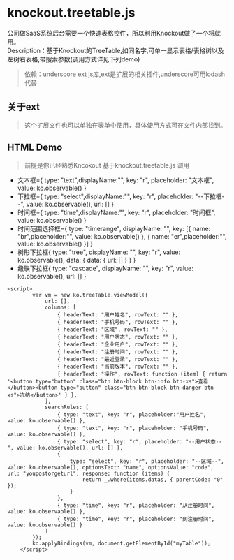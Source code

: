 # knockout.treetable.js
公司做SaaS系统后台需要一个快速表格控件，所以利用Knockout做了一个将就用。<br>
Description：基于Knockout的TreeTable,如同名字,可单一显示表格/表格树以及左树右表格,带搜索参数(调用方式详见下列demo)
>依赖：underscore ext js库,ext是扩展的相关插件,underscore可用lodash代替
## 关于ext
>这个扩展文件也可以单独在表单中使用，具体使用方式可在文件内部找到。

## HTML Demo
>前提是你已经熟悉Kncokout
基于knockout.treetable.js 调用
* 文本框={ type: "text",displayName:"", key: "r", placeholder: "文本框", value: ko.observable() }
* 下拉框={ type: "select",displayName:"", key: "r", placeholder: "--下拉框--", value: ko.observable(), url: [] }
* 时间框={ type: "time",displayName:"", key: "r", placeholder: "时间框", value: ko.observable() }
* 时间范围选择框={ type: "timerange", displayName: "", key: [{ name: "br",placeholder:"", value: ko.observable() }, { name: "er",placeholder:"", value: ko.observable() }] }
* 树形下拉框{ type: "tree", displayName: "", key: "r", value: ko.observable(), data: { data: { url: [] } } }
* 级联下拉框{ type: "cascade", displayName: "", key: "r", value: ko.observable(), url: [] }
```
<script>
        var vm = new ko.treeTable.viewModel({
            url: [],
            columns: [
                { headerText: "用户姓名", rowText: "" },
                { headerText: "手机号码", rowText: "" },
                { headerText: "区域", rowText: "" },
                { headerText: "用户状态", rowText: "" },
                { headerText: "企业用户", rowText: "" },
                { headerText: "注册时间", rowText: "" },
                { headerText: "最近登录", rowText: "" },
                { headerText: "当前版本", rowText: "" },
                { headerText: "操作", rowText: function (item) { return '<button type="button" class="btn btn-block btn-info btn-xs">查看</button><button type="button" class="btn btn-block btn-danger btn-xs">冻结</button>' } },
            ],
            searchRules: [
                { type: "text", key: "r", placeholder:"用户姓名", value: ko.observable() },
                { type: "text", key: "r", placeholder: "手机号码", value: ko.observable() },
                { type: "select", key: "r", placeholder: "--用户状态--", value: ko.observable(), url: [] },
                {
                    type: "select", key: "r", placeholder: "--区域--", value: ko.observable(), optionsText: "name", optionsValue: "code", url: "youpostorgeturl", response: function (items) {
                        return _.where(items.datas, { parentCode: "0" });
                    }
                },
                { type: "time", key: "r", placeholder: "从注册时间", value: ko.observable() },
                { type: "time", key: "r", placeholder: "到注册时间", value: ko.observable() }
            ]
        });
        ko.applyBindings(vm, document.getElementById("myTable"));
    </script>
```
